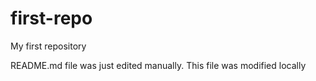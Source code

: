 # first-repo
My first repository

README.md file was just edited manually. This file was modified 
locally
